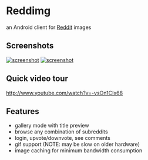 Reddimg
=======
an Android client for [Reddit](http://www.reddit.com) images

## Screenshots
[![screenshot](http://i.imgur.com/ey5Eo.png)](http://i.imgur.com/ey5Eo.png)
[![screenshot](http://i.imgur.com/R59Yb.png)](http://i.imgur.com/R59Yb.png)

## Quick video tour

http://www.youtube.com/watch?v=-vsOn1CIx68

## Features

- gallery mode with title preview
- browse any combination of subreddits
- login, upvote/downvote, see comments
- gif support (NOTE: may be slow on older hardware)
- image caching for minimum bandwidth consumption